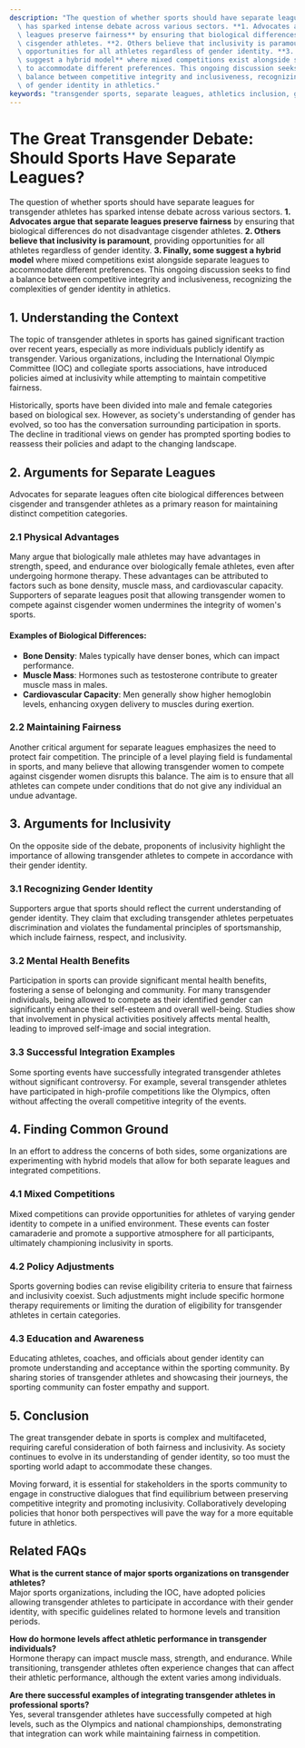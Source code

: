 ```yaml
---
description: "The question of whether sports should have separate leagues for transgender athletes\
  \ has sparked intense debate across various sectors. **1. Advocates argue that separate\
  \ leagues preserve fairness** by ensuring that biological differences do not disadvantage\
  \ cisgender athletes. **2. Others believe that inclusivity is paramount**, providing\
  \ opportunities for all athletes regardless of gender identity. **3. Finally, some\
  \ suggest a hybrid model** where mixed competitions exist alongside separate leagues\
  \ to accommodate different preferences. This ongoing discussion seeks to find a\
  \ balance between competitive integrity and inclusiveness, recognizing the complexities\
  \ of gender identity in athletics."
keywords: "transgender sports, separate leagues, athletics inclusion, gender identity"
---
```

# The Great Transgender Debate: Should Sports Have Separate Leagues?

The question of whether sports should have separate leagues for transgender athletes has sparked intense debate across various sectors. **1. Advocates argue that separate leagues preserve fairness** by ensuring that biological differences do not disadvantage cisgender athletes. **2. Others believe that inclusivity is paramount**, providing opportunities for all athletes regardless of gender identity. **3. Finally, some suggest a hybrid model** where mixed competitions exist alongside separate leagues to accommodate different preferences. This ongoing discussion seeks to find a balance between competitive integrity and inclusiveness, recognizing the complexities of gender identity in athletics.

## 1. Understanding the Context

The topic of transgender athletes in sports has gained significant traction over recent years, especially as more individuals publicly identify as transgender. Various organizations, including the International Olympic Committee (IOC) and collegiate sports associations, have introduced policies aimed at inclusivity while attempting to maintain competitive fairness. 

Historically, sports have been divided into male and female categories based on biological sex. However, as society's understanding of gender has evolved, so too has the conversation surrounding participation in sports. The decline in traditional views on gender has prompted sporting bodies to reassess their policies and adapt to the changing landscape.

## 2. Arguments for Separate Leagues

Advocates for separate leagues often cite biological differences between cisgender and transgender athletes as a primary reason for maintaining distinct competition categories. 

### 2.1 Physical Advantages

Many argue that biologically male athletes may have advantages in strength, speed, and endurance over biologically female athletes, even after undergoing hormone therapy. These advantages can be attributed to factors such as bone density, muscle mass, and cardiovascular capacity. Supporters of separate leagues posit that allowing transgender women to compete against cisgender women undermines the integrity of women's sports.

#### Examples of Biological Differences:
- **Bone Density**: Males typically have denser bones, which can impact performance.
- **Muscle Mass**: Hormones such as testosterone contribute to greater muscle mass in males.
- **Cardiovascular Capacity**: Men generally show higher hemoglobin levels, enhancing oxygen delivery to muscles during exertion.

### 2.2 Maintaining Fairness

Another critical argument for separate leagues emphasizes the need to protect fair competition. The principle of a level playing field is fundamental in sports, and many believe that allowing transgender women to compete against cisgender women disrupts this balance. The aim is to ensure that all athletes can compete under conditions that do not give any individual an undue advantage.

## 3. Arguments for Inclusivity

On the opposite side of the debate, proponents of inclusivity highlight the importance of allowing transgender athletes to compete in accordance with their gender identity.

### 3.1 Recognizing Gender Identity

Supporters argue that sports should reflect the current understanding of gender identity. They claim that excluding transgender athletes perpetuates discrimination and violates the fundamental principles of sportsmanship, which include fairness, respect, and inclusivity.

### 3.2 Mental Health Benefits

Participation in sports can provide significant mental health benefits, fostering a sense of belonging and community. For many transgender individuals, being allowed to compete as their identified gender can significantly enhance their self-esteem and overall well-being. Studies show that involvement in physical activities positively affects mental health, leading to improved self-image and social integration.

### 3.3 Successful Integration Examples

Some sporting events have successfully integrated transgender athletes without significant controversy. For example, several transgender athletes have participated in high-profile competitions like the Olympics, often without affecting the overall competitive integrity of the events.

## 4. Finding Common Ground

In an effort to address the concerns of both sides, some organizations are experimenting with hybrid models that allow for both separate leagues and integrated competitions. 

### 4.1 Mixed Competitions

Mixed competitions can provide opportunities for athletes of varying gender identity to compete in a unified environment. These events can foster camaraderie and promote a supportive atmosphere for all participants, ultimately championing inclusivity in sports.

### 4.2 Policy Adjustments

Sports governing bodies can revise eligibility criteria to ensure that fairness and inclusivity coexist. Such adjustments might include specific hormone therapy requirements or limiting the duration of eligibility for transgender athletes in certain categories.

### 4.3 Education and Awareness

Educating athletes, coaches, and officials about gender identity can promote understanding and acceptance within the sporting community. By sharing stories of transgender athletes and showcasing their journeys, the sporting community can foster empathy and support.

## 5. Conclusion

The great transgender debate in sports is complex and multifaceted, requiring careful consideration of both fairness and inclusivity. As society continues to evolve in its understanding of gender identity, so too must the sporting world adapt to accommodate these changes.

Moving forward, it is essential for stakeholders in the sports community to engage in constructive dialogues that find equilibrium between preserving competitive integrity and promoting inclusivity. Collaboratively developing policies that honor both perspectives will pave the way for a more equitable future in athletics.

## Related FAQs

**What is the current stance of major sports organizations on transgender athletes?**  
Major sports organizations, including the IOC, have adopted policies allowing transgender athletes to participate in accordance with their gender identity, with specific guidelines related to hormone levels and transition periods.

**How do hormone levels affect athletic performance in transgender individuals?**  
Hormone therapy can impact muscle mass, strength, and endurance. While transitioning, transgender athletes often experience changes that can affect their athletic performance, although the extent varies among individuals.

**Are there successful examples of integrating transgender athletes in professional sports?**  
Yes, several transgender athletes have successfully competed at high levels, such as the Olympics and national championships, demonstrating that integration can work while maintaining fairness in competition.
